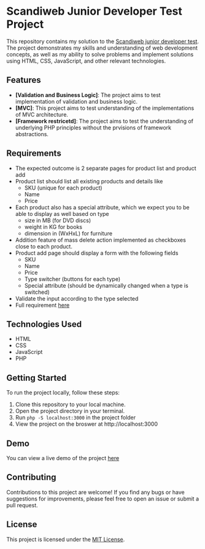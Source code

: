 # Scandiweb Junior Developer Test Project

This repository contains my solution to the [Scandiweb junior developer test](https://github.com/aleksis-ste/Scandiweb/blob/master/Home_EDU_task.pdf). The project demonstrates my skills and understanding of web development concepts, as well as my ability to solve problems and implement solutions using HTML, CSS, JavaScript, and other relevant technologies.

## Features

- **[Validation and Business Logic]**: The project aims to test implementation of validation and business logic.
- **[MVC]**: This project aims to test understanding of the implementations of MVC architecture.
- **[Framework restricetd]**: The project aims to test the understanding of underlying PHP principles without the prvisions of framework abstractions.

## Requirements

- The expected outcome is 2 separate pages for product list and product add
- Product list should list all existing products and details like
  - SKU (unique for each product)
  - Name
  - Price
- Each product also has a special attribute, which we expect you to be able to display as well based on type
  - size in MB (for DVD discs)
  - weight in KG for books
  - dimension in (WxHxL) for furniture
- Addition feature of mass delete action implemented as checkboxes close to each product.
- Product add page should display a form with the following fields
  - SKU
  - Name
  - Price
  - Type switcher (buttons for each type)
  - Special attribute (should be dynamically changed when a type is switched)
- Validate the input according to the type selected
- Full requirement [here](https://scandiweb.notion.site/Junior-Developer-Test-Task-1b2184e40dea47df840b7c0cc638e61e)

## Technologies Used

- HTML
- CSS
- JavaScript
- PHP

## Getting Started

To run the project locally, follow these steps:

1. Clone this repository to your local machine.
2. Open the project directory in your terminal.
3. Run ```php -S localhost:3000``` in the project folder
4. View the project on the broswer at http://localhost:3000

## Demo

You can view a live demo of the project [here](#)

<!-- ## Screenshots

*(Add screenshots of the project to showcase its appearance and functionality)* -->

## Contributing

Contributions to this project are welcome! If you find any bugs or have suggestions for improvements, please feel free to open an issue or submit a pull request.

## License

This project is licensed under the [MIT License](LICENSE).
